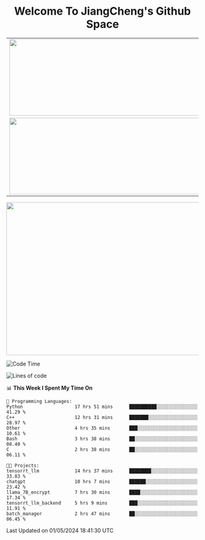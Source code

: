 <h1 align="center">Welcome To JiangCheng's Github Space</h1>

<table align="center" frame="void" rules="none" >
  <tr>
    <td>
      <div align="center"> <img height="200px" width="500px"  src="https://github-readme-stats.vercel.app/api?username=thisjiang&hide_title=true&hide_border=true&layout=compact&show_icons=trueline_height=21&text_color=000&icon_color=000&bg_color=0,ea6161,ffc64d,fffc4d,52fa5a&theme=graywhite" /> </div>
    </td>
    <td>
      <div align="center"> <img height="200px" width="500px" src="https://github-readme-stats.vercel.app/api/top-langs/?username=thisjiang&hide_title=true&hide_border=true&layout=compact&langs_count=6&text_color=000&icon_color=fff&bg_color=0,52fa5a,4dfcff,c64dff&theme=graywhite" /> </div>
    </td>
  </tr>
  <tr>
    <td>
      <div align="center"> <img height="200px" width="500px" src="https://github-readme-streak-stats.herokuapp.com/?user=thisjiang&hide_title=true&hide_border=true&layout=compact&langs_count=6" /> </div>
    </td>
    <td>
      <div align="center"> 
      <a href="https://github.com/" target="_blank"><img style="margin: 10px" src="https://profilinator.rishav.dev/skills-assets/git-scm-icon.svg" alt="Git" height="50" /></a>  
      <a href="https://www.linux.org/" target="_blank"><img style="margin: 10px" src="https://profilinator.rishav.dev/skills-assets/linux-original.svg" alt="Linux" height="50" /></a>  
      <a href="https://www.gnu.org/software/bash/" target="_blank"><img style="margin: 10px" src="https://profilinator.rishav.dev/skills-assets/gnu_bash-icon.svg" alt="Bash" height="50" /></a>  
      </div>
    </td>
  </tr>
</table>

<div align="center"> <img height="400px" width="1000px" src="https://github-readme-activity-graph.cyclic.app/graph?username=thisjiang&theme=react&hide_title=true&hide_border=true&layout=compact&langs_count=6" /> </div></td>

<!--START_SECTION:waka-->
![Code Time](http://img.shields.io/badge/Code%20Time-1%2C163%20hrs%2010%20mins-blue)

![Lines of code](https://img.shields.io/badge/From%20Hello%20World%20I%27ve%20Written-599.9%20thousand%20lines%20of%20code-blue)

📊 **This Week I Spent My Time On** 

```text
💬 Programming Languages: 
Python                   17 hrs 51 mins      ██████████░░░░░░░░░░░░░░░   41.29 % 
C++                      12 hrs 31 mins      ███████░░░░░░░░░░░░░░░░░░   28.97 % 
Other                    4 hrs 35 mins       ███░░░░░░░░░░░░░░░░░░░░░░   10.61 % 
Bash                     3 hrs 38 mins       ██░░░░░░░░░░░░░░░░░░░░░░░   08.40 % 
C                        2 hrs 38 mins       ██░░░░░░░░░░░░░░░░░░░░░░░   06.11 % 

🐱‍💻 Projects: 
tensorrt_llm             14 hrs 37 mins      ████████░░░░░░░░░░░░░░░░░   33.83 % 
chatgpt                  10 hrs 7 mins       ██████░░░░░░░░░░░░░░░░░░░   23.42 % 
llama_7B_encrypt         7 hrs 30 mins       ████░░░░░░░░░░░░░░░░░░░░░   17.34 % 
tensorrt_llm_backend     5 hrs 9 mins        ███░░░░░░░░░░░░░░░░░░░░░░   11.91 % 
batch_manager            2 hrs 47 mins       ██░░░░░░░░░░░░░░░░░░░░░░░   06.45 % 
```


 Last Updated on 01/05/2024 18:41:30 UTC
<!--END_SECTION:waka-->

